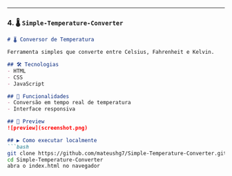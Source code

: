 
---

### 4. 🌡️ `Simple-Temperature-Converter`

```md
# 🌡️ Conversor de Temperatura

Ferramenta simples que converte entre Celsius, Fahrenheit e Kelvin.

## 🛠 Tecnologias
- HTML
- CSS
- JavaScript

## 🔄 Funcionalidades
- Conversão em tempo real de temperatura
- Interface responsiva

## 📸 Preview
![preview](screenshot.png)

## ▶️ Como executar localmente
```bash
git clone https://github.com/mateushg7/Simple-Temperature-Converter.git
cd Simple-Temperature-Converter
abra o index.html no navegador
